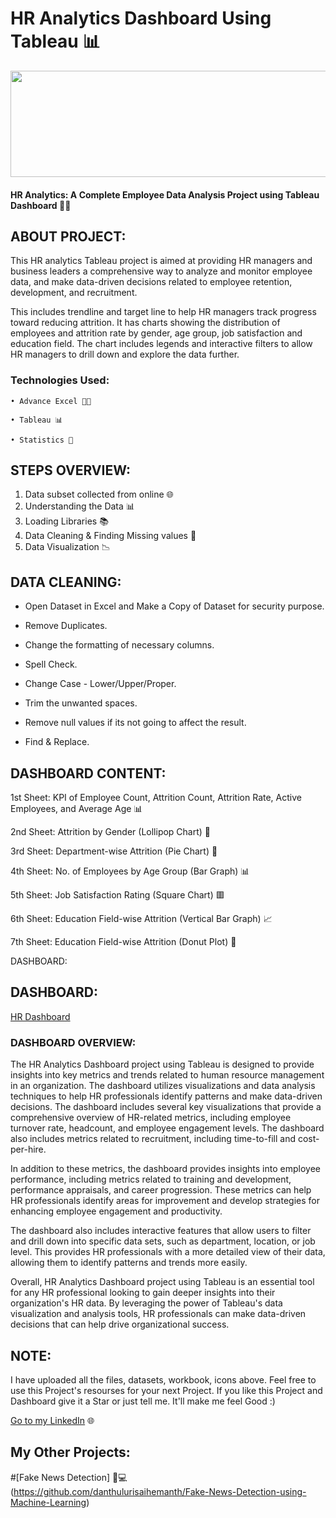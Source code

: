 # HR Analytics Dashboard Using Tableau 📊

<p align="center">
  <img width="700" height="170" src="https://github.com/user-attachments/assets/b7f096a8-2fd9-45aa-830f-ac29344f0ab4">
</p>


#### HR Analytics: A Complete Employee Data Analysis Project using Tableau Dashboard 🧑‍💼

## ABOUT PROJECT:

This HR analytics Tableau project is aimed at providing HR managers and business leaders a comprehensive way to analyze and monitor employee data, and make data-driven decisions related to employee retention, development, and recruitment.

This includes trendline and target line to help HR managers track progress toward reducing attrition. It has charts showing the distribution of employees and attrition rate by gender, age group, job satisfaction and education field. The chart includes legends and interactive filters to allow HR managers to drill down and explore the data further.

### Technologies Used:

    • Advance Excel 👨‍💻 

    • Tableau 📊

    • Statistics 📜
    
## STEPS OVERVIEW:

1. Data subset collected from online 🌐
2. Understanding the Data 📊
3. Loading Libraries 📚
4. Data Cleaning & Finding Missing values 🧹
5. Data Visualization 📉

## DATA CLEANING:

   - Open Dataset in Excel and Make a Copy of Dataset for security purpose.

   - Remove Duplicates.

   - Change the formatting of necessary columns.

   - Spell Check.

   - Change Case - Lower/Upper/Proper.

   - Trim the unwanted spaces.

   - Remove null values if its not going to affect the result.

   - Find & Replace.

## DASHBOARD CONTENT:

1st Sheet: KPI of Employee Count, Attrition Count, Attrition Rate, Active Employees, and Average Age 📊

2nd Sheet: Attrition by Gender (Lollipop Chart) 🍭

3rd Sheet: Department-wise Attrition (Pie Chart) 🥧

4th Sheet: No. of Employees by Age Group (Bar Graph) 📊

5th Sheet: Job Satisfaction Rating (Square Chart) 🟥

6th Sheet: Education Field-wise Attrition (Vertical Bar Graph) 📈

7th Sheet: Education Field-wise Attrition (Donut Plot) 🍩

DASHBOARD:

## DASHBOARD:
[HR Dashboard ](https://drive.google.com/file/d/1bTcRtV2ns-kXuNcYG_57xMvhd435gY-T/view?usp=sharing)

### DASHBOARD OVERVIEW:

The HR Analytics Dashboard project using Tableau is designed to provide insights into key metrics and trends related to human resource management in an organization. The dashboard utilizes visualizations and data analysis techniques to help HR professionals identify patterns and make data-driven decisions. The dashboard includes several key visualizations that provide a comprehensive overview of HR-related metrics, including employee turnover rate, headcount, and employee engagement levels. The dashboard also includes metrics related to recruitment, including time-to-fill and cost-per-hire.

In addition to these metrics, the dashboard provides insights into employee performance, including metrics related to training and development, performance appraisals, and career progression. These metrics can help HR professionals identify areas for improvement and develop strategies for enhancing employee engagement and productivity.

The dashboard also includes interactive features that allow users to filter and drill down into specific data sets, such as department, location, or job level. This provides HR professionals with a more detailed view of their data, allowing them to identify patterns and trends more easily.

Overall, HR Analytics Dashboard project using Tableau is an essential tool for any HR professional looking to gain deeper insights into their organization's HR data. By leveraging the power of Tableau's data visualization and analysis tools, HR professionals can make data-driven decisions that can help drive organizational success.

## NOTE: 

I have uploaded all the files, datasets, workbook, icons above. Feel free to use this Project's resourses for your next Project. If you like this Project and Dashboard give it a Star or just tell me. It'll make me feel Good :)

[Go to my LinkedIn](https://www.linkedin.com/in/danthuluri-saihemanth-2332a1252/) 🌐

## My Other Projects:

#[Fake News Detection] 📰💻 (https://github.com/danthulurisaihemanth/Fake-News-Detection-using-Machine-Learning)

